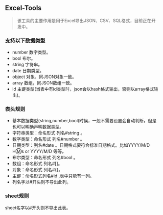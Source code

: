 ## Excel-Tools

> 该工具的主要作用是用于Excel导出JSON、CSV、SQL格式，目前正在开发中。
> 

### 支持以下数据类型
- number 数字类型。
- bool 布尔。
- string 字符串。
- date 日期类型。
- object 对象，同JSON对象一致。
- array 数组，同JSON数组一致。
- id 主键类型(当表中有id类型时，json会以hash格式输出，否则以array格式输出)。

### 表头规则
- 基本数据类型(string,number,bool)时候，一般不需要设置会自动判断，但是也可以明确声明数据类型。
- 字符串类型：命名形式 列名#string 。
- 数字类型：命名形式 列名#number 。
- 日期类型：列名#date 。日期格式要符合标准日期格式。比如YYYY/M/D H:m:s or YYYY/M/D 等等。
- 布尔类型：命名形式 列名#bool 。
- 数组：命名形式 列名#[]。
- 对象：命名形式 列名#{}。
- 主键：命名形式列名#id ,表中只能有一列。
- 列名字以#开头则不导出此列。

### sheet规则
sheet名字以#开头则不导出此表。

